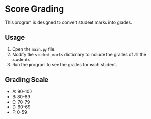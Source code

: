 # Score Grading

This program is designed to convert student marks into grades.

## Usage

1. Open the `main.py` file.
2. Modify the `student_marks` dictionary to include the grades of all the students.
3. Run the program to see the grades for each student.

## Grading Scale

- A: 90-100
- B: 80-89
- C: 70-79
- D: 60-69
- F: 0-59
